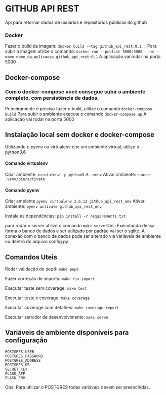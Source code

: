 # GITHUB API REST
Api para retornar dados de usuários e repositórios públicos do github

### Docker
Fazer o build da imagem: `docker build --tag github_api_rest:0.1 .`
Para subir a imagem utilize o comando:
`docker run --publish 5000:5000 --rm --name nome_da_aplicacao github_api_rest:0.1`
A aplicação vai rodar na porta 5000

## Docker-compose
### Com o docker-compose você consegue subir o ambiente completo, com persistência de dados.

Primeiramente é preciso fazer o build, utilize o comando `docker-compose build`
Para subir o ambiente execute o comando `docker-compose up`
A aplicação vai rodar na porta 5000

## Instalação local sem docker e docker-compose
Utilizando o pyenv ou virtualenv crie um ambiente virtual, utilize o python3.6

#### Comando virtualenv
Criar ambiente: `virutalenv -p python3.6 .venv`
Ativar ambiente: `source .venv/bin/activate`

#### Comando pyenv
Criar ambiente `pyenv virtualenv 3.6.12 github_api_rest_env`
Ativar ambiente: `pyenv activate github_api_rest_env`

Instale as dependências: `pip install -r requirements.txt`

para rodar o server utilize o comando `make serve`
Obs: Executando dessa forma o banco de dados a ser utilizado por padrão vai ser o sqlite.
A conexão com o banco de dados pode ser alterado via variáveis de ambiente ou dentro do arquivo config.py

## Comandos Uteis

Rodar validação do pep8: `make pep8`

Fazer correção de imports: `make fix-import`

Executar teste sem coverage: `make test`

Executar teste e coverage: `make coverage`

Executar coverage com detalhes: `make coverage-report`

Executar servidor de desenvolvimento: `make serve`


## Variáveis de ambiente disponíveis para configuração
```
POSTGRES_USER
POSTGRES_PASSWORD
POSTGRES_ADDRESS
POSTGRES_DB
SECRET_KEY
FLASK_APP
FLASK_ENV
```
Obs: Para utilizar o POSTGRES todas variáveis devem ser preenchidas.
